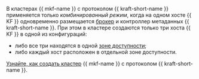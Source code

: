 В кластерах {{ mkf-name }} с протоколом {{ kraft-short-name }} применяется только _комбинированный режим_, когда на одном хосте {{ KF }} одновременно размещается [брокер](../../../managed-kafka/concepts/brokers.md) и контроллер метаданных {{ kraft-short-name }}. При этом в кластере создаются только три хоста {{ KF }} в одной из конфигураций:

* либо все три находятся в одной [зоне доступности](../../../overview/concepts/geo-scope.md);
* либо каждый хост расположен в отдельной зоне доступности.

[Узнайте, как создать кластер](../../../managed-kafka/operations/cluster-create.md#higher-version) {{ mkf-name }} с протоколом {{ kraft-short-name }}.
